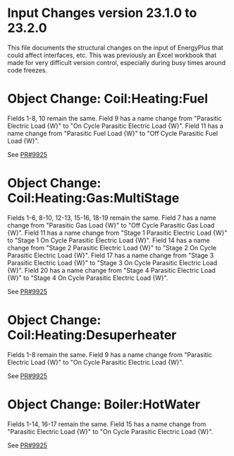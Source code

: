 Input Changes version 23.1.0 to 23.2.0
=============

This file documents the structural changes on the input of EnergyPlus that could affect interfaces, etc.
This was previously an Excel workbook that made for very difficult version control, especially during busy times around code freezes.

# Object Change: Coil:Heating:Fuel

Fields 1-8, 10 remain the same.
Field 9 has a name change from "Parasitic Electric Load {W}" 
                            to "On Cycle Parasitic Electric Load {W}".
Field 11 has a name change from "Parasitic Fuel Load {W}" 
                             to "Off Cycle Parasitic Fuel Load {W}".

See [PR#9925](https://github.com/NREL/EnergyPlus/pull/9925)

# Object Change: Coil:Heating:Gas:MultiStage

Fields 1-6, 8-10, 12-13, 15-16, 18-19 remain the same.
Field 7 has a name change from "Parasitic Gas Load {W}" 
                            to "Off Cycle Parasitic Gas Load {W}".
Field 11 has a name change from "Stage 1 Parasitic Electric Load {W}" 
                             to "Stage 1 On Cycle Parasitic Electric Load {W}".
Field 14 has a name change from "Stage 2 Parasitic Electric Load {W}" 
                             to "Stage 2 On Cycle Parasitic Electric Load {W}".
Field 17 has a name change from "Stage 3 Parasitic Electric Load {W}" 
                             to "Stage 3 On Cycle Parasitic Electric Load {W}".
Field 20 has a name change from "Stage 4 Parasitic Electric Load {W}" 
                             to "Stage 4 On Cycle Parasitic Electric Load {W}".

See [PR#9925](https://github.com/NREL/EnergyPlus/pull/9925)

# Object Change: Coil:Heating:Desuperheater

Fields 1-8 remain the same.
Field 9 has a name change from "Parasitic Electric Load {W}" 
                            to "On Cycle Parasitic Electric Load {W}".

See [PR#9925](https://github.com/NREL/EnergyPlus/pull/9925)

# Object Change: Boiler:HotWater

Fields 1-14, 16-17 remain the same.
Field 15 has a name change from "Parasitic Electric Load {W}" 
                             to "On Cycle Parasitic Electric Load {W}".

See [PR#9925](https://github.com/NREL/EnergyPlus/pull/9925)
